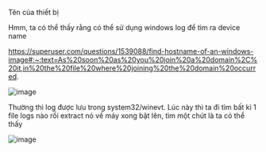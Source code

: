Tên của thiết bị

Hmm, ta có thể thấy rằng có thể sử dụng windows log để tìm ra device name

https://superuser.com/questions/1539088/find-hostname-of-an-windows-image#:~:text=As%20soon%20as%20you%20join%20a%20domain%2C%20it,in%20the%20file%20where%20joining%20the%20domain%20occurred.

![image](https://github.com/anhshidou/EHCCTFTraining/assets/120787381/1b927250-c694-44d5-847e-71d2901aca3a)

Thường thì log được lưu trong system32/winevt. Lúc này thì ta đi tìm bất kì 1 file logs nào rồi extract nó về máy xong bật lên, tìm một chút là ta có thể thấy

![image](https://github.com/anhshidou/EHCCTFTraining/assets/120787381/e4fc5815-a7c6-4243-bf5b-184504e74ed8)
